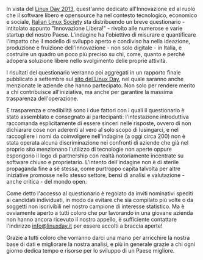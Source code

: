 <!--
.. title: Innovazione Libera!
.. slug: innovazione-libera
.. date: 2013-07-16 00:00:00
.. tags: 
.. category: 
.. link: 
.. description: 
.. type: text
.. image_copy: 
.. previewimage:
-->

In vista del <a href="https://www.linuxday.it/">Linux Day 2013</a>, quest'anno dedicato all'Innovazione ed al ruolo che il software libero e opensource ha nel contesto tecnologico, economico e sociale, <a href="/">Italian Linux Society</a> sta distribuendo un breve questionario - intitolato appunto "Innovazione Libera!" - rivolto alle numerose e varie startup del nostro Paese. L'indagine ha l'obiettivo di misurare e quantificare l'impatto che il modello di sviluppo aperto e condiviso ha nella ideazione, produzione e fruizione dell'innovazione - non solo digitale - in Italia, e costruire un quadro un poco più preciso su chi, come, quanto e perché adopera soluzione libere nello svolgimento delle proprie attività.

I risultati del questionario verranno poi aggregati in un rapporto finale pubblicato a settembre sul <a href="https://www.linuxday.it/">sito del Linux Day</a>, nel quale saranno anche menzionate le aziende che hanno partecipato. Non solo per rendere merito a chi contribuisce all'iniziativa, ma anche per garantire la massima trasparenza dell'operazione.

E trasparenza e credibilità sono i due fattori con i quali il questionario è stato assemblato e consegnato ai partecipanti: l'intestazione introduttiva raccomanda esplicitamente di essere sinceri nelle risposte, ovvero di non dichiarare cose non aderenti al vero al solo scopo di lusingarci, e nel raccogliere i nomi da coinvolgere  nell'indagine (a oggi circa 200) non è stata operata alcuna discriminazione nei confronti di aziende che già nel proprio sito menzionano l'utilizzo di tecnologie non aperte oppure espongono il logo di partnership con realtà notoriamente incentrate su software chiuso e proprietario. L'intento dell'indagine non è di sterile propaganda fine a sé stessa, come purtroppo capita talvolta per altre iniziative promosse nello stesso settore, bensì di analisi e valutazione - anche critica - del mondo open.

Come detto l'accesso al questionario è regolato da inviti nominativi spediti ai candidati individuati, in modo da evitare che sia compilato più volte o da soggetti non iscrivibili nel nostro campione di interesse statistico. Ma è ovviamente aperto a tutti coloro che pur lavorando in una giovane azienda non hanno ancora ricevuto il nostro appello, è sufficiente contattare l'indirizzo <a href="mailto:info@linuxday.it">info@linuxday.it</a> per essere accolti a braccia aperte!

Grazie a tutti coloro che vorranno darci una mano per arricchire la nostra base di dati e migliorare la nostra analisi, e più in generale grazie a chi ogni giorno dedica tempo e risorse per lo sviluppo di un Paese migliore.